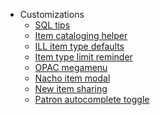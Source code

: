 <!-- docs/customizations/_sidebar.md -->

- Customizations
  - [SQL tips](customizations/sqltips)
  - [Item cataloging helper](customizations/additemhelper)
  - [ILL item type defaults](customizations/illitypedefaults)
  - [Item type limit reminder](customizations/itypelimit)	
  - [OPAC megamenu](customizations/megamenu)
  - [Nacho item modal](customizations/nachoitemmodal)
  - [New item sharing](customizations/newitemsharing)
  - [Patron autocomplete toggle](customizations/patronautofilltoggle)	
